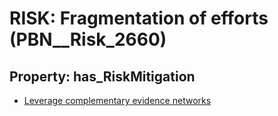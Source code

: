 # RISK: __Fragmentation of efforts__ (PBN__Risk_2660)

## Property: has_RiskMitigation

* [Leverage complementary evidence networks](PBN__Mitigation_611)

